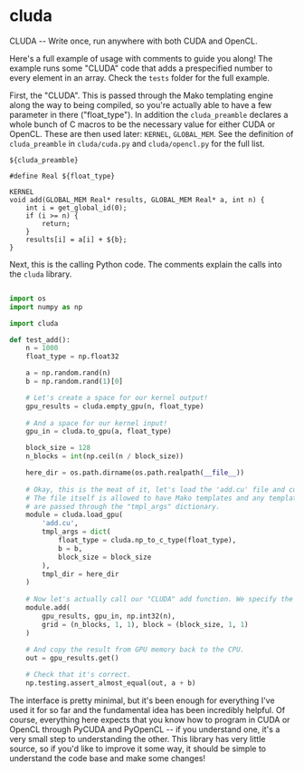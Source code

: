 # cluda
CLUDA -- Write once, run anywhere with both CUDA and OpenCL.

Here's a full example of usage with comments to guide you along! The example runs some "CLUDA" code that adds a prespecified number to every element in an array. Check the `tests` folder for the full example.

First, the "CLUDA". This is passed through the Mako templating engine along the way to being compiled, so you're actually able to have a few parameter in there ("float_type"). In addition the `cluda_preamble` declares a whole bunch of C macros to be the necessary value for either CUDA or OpenCL. These are then used later: `KERNEL`, `GLOBAL_MEM`. See the definition of `cluda_preamble` in `cluda/cuda.py` and `cluda/opencl.py` for the full list.
```
${cluda_preamble} 

#define Real ${float_type}

KERNEL
void add(GLOBAL_MEM Real* results, GLOBAL_MEM Real* a, int n) {
    int i = get_global_id(0);
    if (i >= n) {
        return;
    }
    results[i] = a[i] + ${b};
}
```

Next, this is the calling Python code. The comments explain the calls into the `cluda` library. 

```python

import os
import numpy as np

import cluda

def test_add():
    n = 1000
    float_type = np.float32

    a = np.random.rand(n)
    b = np.random.rand(1)[0]

    # Let's create a space for our kernel output!
    gpu_results = cluda.empty_gpu(n, float_type)
    
    # And a space for our kernel input!
    gpu_in = cluda.to_gpu(a, float_type)

    block_size = 128
    n_blocks = int(np.ceil(n / block_size))

    here_dir = os.path.dirname(os.path.realpath(__file__))
    
    # Okay, this is the meat of it, let's load the 'add.cu' file and compile it.
    # The file itself is allowed to have Mako templates and any template arguments
    # are passed through the "tmpl_args" dictionary.
    module = cluda.load_gpu(
        'add.cu',
        tmpl_args = dict(
            float_type = cluda.np_to_c_type(float_type),
            b = b,
            block_size = block_size
        ),
        tmpl_dir = here_dir
    )
    
    # Now let's actually call our "CLUDA" add function. We specify the grid and block via keyword arguments.
    module.add(
        gpu_results, gpu_in, np.int32(n),
        grid = (n_blocks, 1, 1), block = (block_size, 1, 1)
    )
    
    # And copy the result from GPU memory back to the CPU.
    out = gpu_results.get()

    # Check that it's correct.
    np.testing.assert_almost_equal(out, a + b)
```

The interface is pretty minimal, but it's been enough for everything I've used it for so far and the fundamental idea has been incredibly helpful. Of course, everything here expects that you know how to program in CUDA or OpenCL through PyCUDA and PyOpenCL -- if you understand one, it's a very small step to understanding the other. This library has very little source, so if you'd like to improve it some way, it should be simple to understand the code base and make some changes!
